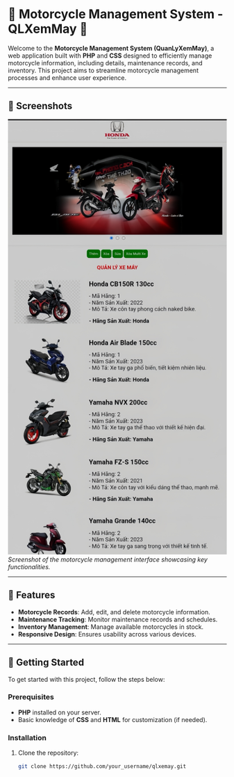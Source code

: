 # 🌟 Motorcycle Management System - QLXemMay 🌟

Welcome to the **Motorcycle Management System (QuanLyXemMay)**, a web application built with **PHP** and **CSS** designed to efficiently manage motorcycle information, including details, maintenance records, and inventory. This project aims to streamline motorcycle management processes and enhance user experience.

---

## 📸 Screenshots

![Motorcycle Management Preview](./Images/ai_repair_20241030184539439.jpeg)
*Screenshot of the motorcycle management interface showcasing key functionalities.*

---

## 🧩 Features

- **Motorcycle Records**: Add, edit, and delete motorcycle information.
- **Maintenance Tracking**: Monitor maintenance records and schedules.
- **Inventory Management**: Manage available motorcycles in stock.
- **Responsive Design**: Ensures usability across various devices.

---

## 🚀 Getting Started

To get started with this project, follow the steps below:

### Prerequisites

- **PHP** installed on your server.
- Basic knowledge of **CSS** and **HTML** for customization (if needed).

### Installation

1. Clone the repository:
   ```bash
   git clone https://github.com/your_username/qlxemay.git
